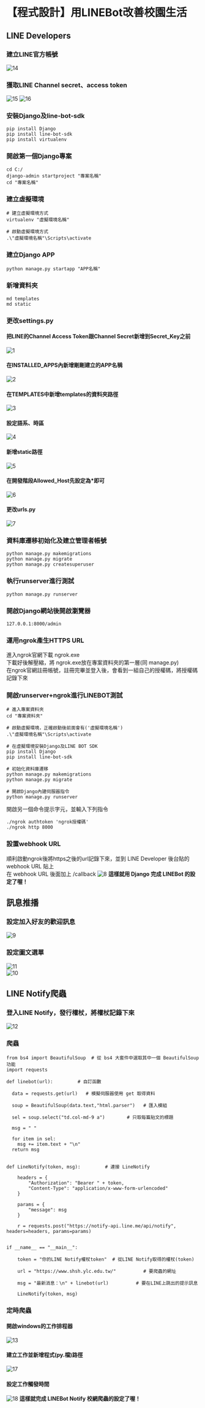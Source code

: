 # 【程式設計】用LINEBot改善校園生活
##  LINE Developers
### 建立LINE官方帳號
![14](https://user-images.githubusercontent.com/121269120/209457730-145c9bfc-d070-4601-ac80-7b54d4f9b770.png)
### 獲取LINE Channel secret、access token
![15](https://user-images.githubusercontent.com/121269120/209457828-ce66be6e-e884-44b5-b82f-0913962f6e2d.png)
![16](https://user-images.githubusercontent.com/121269120/209457848-a893efdc-261c-4e2c-ba62-cea79107e4eb.png)
### 安裝Django及line-bot-sdk
```
pip install Django
pip install line-bot-sdk
pip install virtualenv
```
### 開啟第一個Django專案
```
cd C:/
django-admin startproject "專案名稱"
cd "專案名稱"
```
### 建立虛擬環境
```
# 建立虛擬環境方式
virtualenv "虛擬環境名稱"

# 啟動虛擬環境方式
.\"虛擬環境名稱"\Scripts\activate
```
### 建立Django APP
```
python manage.py startapp "APP名稱"
```
### 新增資料夾
```
md templates
md static
```
### 更改settings.py
#### 把LINE的Channel Access Token跟Channel Secret新增到Secret_Key之前
![1](https://user-images.githubusercontent.com/121269120/209457953-6826d258-5765-416a-888d-76acf3051e39.png)
#### 在INSTALLED_APPS內新增剛剛建立的APP名稱
![2](https://user-images.githubusercontent.com/121269120/209457955-16580a6e-6b91-43ac-99df-0a1a6dec1774.png)
#### 在TEMPLATES中新增templates的資料夾路徑
![3](https://user-images.githubusercontent.com/121269120/209457957-f18f7ee4-8317-4353-93fc-60e21687a772.png)
#### 設定語系、時區
![4](https://user-images.githubusercontent.com/121269120/209457959-90a42b4f-e594-4d21-b330-2d9be902b1af.png)
#### 新增static路徑
![5](https://user-images.githubusercontent.com/121269120/209457962-e9e4d4e6-8b5f-4f96-99e5-04b3a078340d.png)
#### 在開發階段Allowed_Host先設定為*即可
![6](https://user-images.githubusercontent.com/121269120/209457964-74f1e6db-2956-43b7-81c7-e1e16374061f.png)
#### 更改urls.py
![7](https://user-images.githubusercontent.com/121269120/209457968-e519299a-068f-4086-9852-9ebb39e91506.png)
### 資料庫遷移初始化及建立管理者帳號
```
python manage.py makemigrations
python manage.py migrate
python manage.py createsuperuser
```
### 執行runserver進行測試
```
python manage.py runserver
```
### 開啟Django網站後開啟瀏覽器
```
127.0.0.1:8000/admin
```
### 運用ngrok產生HTTPS URL
進入ngrok官網下載 ngrok.exe  
下載好後解壓縮，將 ngrok.exe放在專案資料夾的第一層(同 manage.py)  
在ngrok官網註冊帳號，註冊完畢並登入後，會看到一組自己的授權碼，將授權碼記錄下來
### 開啟runserver+ngrok進行LINEBOT測試
```
# 進入專案資料夾
cd "專案資料夾"

# 啟動虛擬環境，正確啟動後前面會有('虛擬環境名稱')
.\"虛擬環境名稱"\Scripts\activate

# 在虛擬環境安裝Django及LINE BOT SDK
pip install Django
pip install line-bot-sdk

# 初始化資料庫遷移
python manage.py makemigrations
python manage.py migrate

# 開啟Django內建伺服器指令
python manage.py runserver
```
開啟另一個命令提示字元，並輸入下列指令
```
./ngrok authtoken 'ngrok授權碼'
./ngrok http 8000
```
### 設置webhook URL
順利啟動ngrok後將https之後的url記錄下來，並到 LINE Developer 後台貼的 webhook URL 貼上  
在 webhook URL 後面加上 /callback
![8](https://user-images.githubusercontent.com/121269120/209457110-c034bff7-83e9-4eb6-b290-8099c774ed91.png)
**這樣就用 Django 完成 LINEBot 的設定了喔！**

##  訊息推播
### 設定加入好友的歡迎訊息
![9](https://user-images.githubusercontent.com/121269120/209457291-351cf760-aae4-4d51-8d76-ac4f2c1091a8.png)  
### 設定圖文選單
![11](https://user-images.githubusercontent.com/121269120/209457368-f53fc810-6c14-4750-b58c-1f647f6e1450.png)  
![10](https://user-images.githubusercontent.com/121269120/209457372-7d6c8449-682d-404d-a0a8-247c68bd3b6f.png)
## LINE Notify爬蟲
### 登入LINE Notify，發行權杖，將權杖記錄下來
![12](https://user-images.githubusercontent.com/121269120/209457446-45c0c71e-803a-4376-9786-0bff1f414003.png)
### 爬蟲
```
from bs4 import BeautifulSoup  # 從 bs4 大套件中選取其中一個 BeautifulSoup 功能
import requests          

def linebot(url):         # 自訂函數

  data = requests.get(url)   # 模擬伺服器使用 get 取得資料

  soup = BeautifulSoup(data.text,"html.parser")   # 匯入模組

  sel = soup.select("td.col-md-9 a")        # 只取每篇貼文的標題

  msg = " "
  
  for item in sel:
    msg += item.text + "\n"     
  return msg


def LineNotify(token, msg):         # 連接 LineNotify

    headers = {
        "Authorization": "Bearer " + token,
        "Content-Type": "application/x-www-form-urlencoded"
    }

    params = {
        "message": msg
    }

    r = requests.post("https://notify-api.line.me/api/notify", headers=headers, params=params)

 
if __name__ == "__main__":

    token = "你的LINE Notify權杖token"  # 從LINE Notify取得的權杖(token)

    url = "https://www.shsh.ylc.edu.tw/"          # 要爬蟲的網址

    msg = "最新消息：\n" + linebot(url)          # 要在LINE上跳出的提示訊息

    LineNotify(token, msg)
```
### 定時爬蟲
#### 開啟windows的工作排程器
![13](https://user-images.githubusercontent.com/121269120/209457637-d4fcec85-f0eb-49c9-a6d9-2c512178431c.png)
#### 建立工作並新增程式(py.檔)路徑
![17](https://user-images.githubusercontent.com/121269120/209457881-850a069b-33e6-4fa0-bcf5-cabf89b827d5.png)
#### 設定工作觸發時間
![18](https://user-images.githubusercontent.com/121269120/209457916-8d0bf276-f89c-4365-9ceb-951ed8bc7d76.png)
**這樣就完成 LINEBot Notify 校網爬蟲的設定了喔！**
